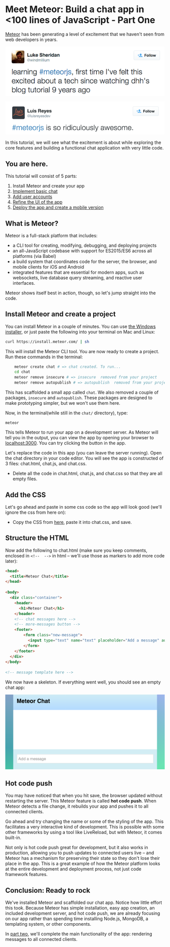 # Meet Meteor: Build a chat app in <100 lines of JavaScript - Part One

[Meteor](http://www.meteor.com) has been generating a level of excitement that we haven't seen from web developers in years. 

![](../img/tweet.png)

![](../img/tweet2.png)

In this tutorial, we will see what the excitement is about while exploring the core features and building a functional chat application with very little code. 

## You are here.

This tutorial will consist of 5 parts:

1. Install Meteor and create your app
2. [Implement basic chat](chat-tutorial-part-2.md)
3. [Add user accounts](chat-tutorial-part-3.md)
4. [Refine the UI of the app](chat-tutorial-part-4.md)
5. [Deploy the app and create a mobile version](chat-tutorial-part-5.md)

## What is Meteor?
Meteor is a full-stack platform that includes:

* a CLI tool for creating, modifying, debugging, and deploying projects
* an all-JavaScript codebase with support for ES2015/ES6 across all platforms (via Babel)
* a build system that coordinates code for the server, the browser, and mobile clients for iOS and Android
* integrated features that are essential for modern apps, such as websockets, live database query streaming, and reactive user interfaces.

Meteor shows itself best in action, though, so let's jump straight into the code.

## Install Meteor and create a project
You can install Meteor in a couple of minutes. You can use [the Windows installer](https://install.meteor.com/windows), or just paste the following into your terminal on Mac and Linux:

```bash
curl https://install.meteor.com/ | sh
```

This will install the Meteor CLI tool. You are now ready to create a project. Run these commands in the terminal:

```bash
    meteor create chat # => chat created. To run...
    cd chat
    meteor remove insecure # => insecure  removed from your project
    meteor remove autopublish # => autopublish  removed from your project
```
    
This has scaffolded a small app called `chat`.  We also removed a couple of packages, `insecure` and `autopublish`. These packages are designed to make prototyping simpler, but we won't use them here.

Now, in the terminal(while still in the `chat/` directory), type:

```
meteor
```

 This tells Meteor to run your app on a development server. As Meteor will tell you in the output, you can view the app by opening your browser to [localhost:3000](http://localhost:3000). You can try clicking the button in the app.

Let's replace the code in this app (you can leave the server running). Open the chat directory in your code editor. You will see the app is constructed of 3 files: chat.html, chat.js, and chat.css. 

* Delete all the code in chat.html, chat.js, and chat.css so that they are all empty files.

## Add the CSS

Let's go ahead and paste in some css code so the app will look good (we'll ignore the css from here on):

* Copy the CSS from [here](https://github.com/rdickert/chat-tutorial-code/blob/master/chat1.css), paste it into chat.css, and save.

## Structure the HTML
Now add the following to chat.html (make sure you keep comments, enclosed in `<!--  -->` in html – we'll use those as markers to add more code later):

```html
<head>
  <title>Meteor Chat</title>
</head>

<body>
  <div class="container">
    <header>
      <h1>Meteor Chat</h1>
    </header>
    <!-- chat messages here -->
    <!-- more-messages button -->
    <footer>
        <form class="new-message">
          <input type="text" name="text" placeholder="Add a message" autocomplete="off"/>
        </form>
    </footer>
  </div>
</body>

<!-- message template here -->
```

We now have a skeleton. If everything went well, you should see an empty chat app: 

![Empty chat app](../img/empty-chat-app.png)

## Hot code push

You may have noticed that when you hit save, the browser updated without restarting the server. This Meteor feature is called **hot code push**. When Meteor detects a file change, it rebuilds your app and pushes it to all connected clients. 

Go ahead and try changing the name or some of the styling of the app. This facilitates a very interactive kind of development. This is possible with some other frameworks by using a tool like LiveReload, but with Meteor, it comes built-in.

Not only is hot code push great for development, but it also  works in production, allowing you to push updates to connected users live – and Meteor has a mechanism for preserving their state so they don't lose their place in the app. This is a great example of how the Meteor platform looks at the entire development and deployment process, not just code framework features.

## Conclusion: Ready to rock

We've installed Meteor and scaffolded our chat app. Notice how little effort this took. Because Meteor has simple installation, easy app creation, an included development server, and hot code push, we are already focusing on our app rather than spending time installing Node.js, MongoDB, a templating system, or other components. 

In [part two](chat-tutorial-part-2.md), we'll complete the main functionality of the app: rendering messages to all connected clients.


